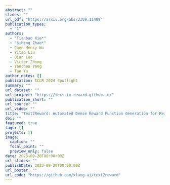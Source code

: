```yaml
---
abstract: ""
slides: ""
url_pdf: "https://arxiv.org/abs/2309.11489"
publication_types:
  - "1"
authors:
  - "Tianbao Xie*"
  - "Siheng Zhao*"
  - Chen Henry Wu
  - Yitao Liu
  - Qian Luo
  - Victor Zhong
  - Yanchao Yang
  - Tao Yu
author_notes: []
publication: ICLR 2024 Spotlight
summary: ""
url_dataset: ""
url_project: "https://text-to-reward.github.io/"
publication_short: ""
url_source: ""
url_video: ""
title: "Text2Reward: Automated Dense Reward Function Generation for Reinforcement Learning"
doi: ""
featured: true
tags: []
projects: []
image:
  caption: ""
  focal_point: ""
  preview_only: false
date: 2023-09-20T00:00:00Z
url_slides: ""
publishDate: 2023-09-20T00:00:00Z
url_poster: ""
url_code: "https://github.com/xlang-ai/text2reward"
---
```

